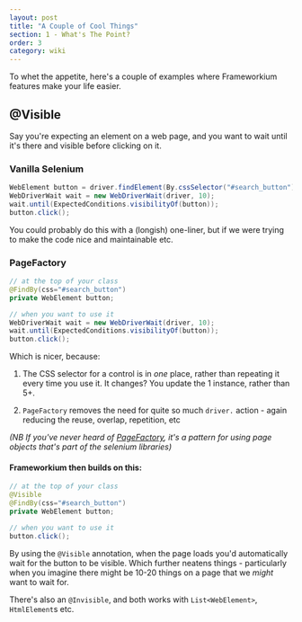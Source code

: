 ```yaml
---
layout: post
title: "A Couple of Cool Things"
section: 1 - What's The Point?
order: 3
category: wiki
---
```

To whet the appetite,
here's a couple of examples where Frameworkium features make your life easier.

## @Visible

Say you're expecting an element on a web page, and you want to wait until
it's there and visible before clicking on it.

### Vanilla Selenium

```java
WebElement button = driver.findElement(By.cssSelector("#search_button");
WebDriverWait wait = new WebDriverWait(driver, 10);
wait.until(ExpectedConditions.visibilityOf(button));
button.click();
```

You could probably do this with a (longish) one-liner,
but if we were trying to make the code nice and maintainable etc.

### PageFactory

```java
// at the top of your class
@FindBy(css="#search_button")
private WebElement button;

// when you want to use it
WebDriverWait wait = new WebDriverWait(driver, 10);
wait.until(ExpectedConditions.visibilityOf(button));
button.click();
```

Which is nicer, because:

1. The CSS selector for a control is in *one* place, rather than repeating it every time you use it.
It changes? You update the 1 instance, rather than 5+.

2. `PageFactory` removes the need for quite so much `driver.` action - again reducing the reuse, overlap, repetition, etc

*(NB If you've never heard of [PageFactory](https://github.com/SeleniumHQ/selenium/wiki/PageFactory),
it's a pattern for using page objects that's part of the selenium libraries)*

#### Frameworkium then builds on this:

```java
// at the top of your class
@Visible
@FindBy(css="#search_button")
private WebElement button;

// when you want to use it
button.click();
```

By using the `@Visible` annotation, when the page loads you'd automatically wait
for the button to be visible. Which further neatens things - particularly when 
you imagine there might be 10-20 things on a page that we _might_ want to wait for.

There's also an `@Invisible`, and both works with `List<WebElement>`, `HtmlElement`s etc.
